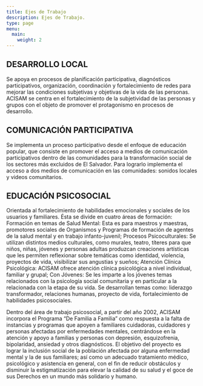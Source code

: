 ```yaml
---
title: Ejes de Trabajo
description: Ejes de Trabajo.
type: page
menu:
  main:
    weight: 2
---
```

## DESARROLLO LOCAL

Se apoya en procesos de planificación participativa, diagnósticos participativos, organización, coordinación y fortalecimiento de redes para mejorar las condiciones subjetivas y objetivas de la vida de las personas. ACISAM se centra en el fortalecimiento de la subjetividad de las personas y grupos con el objeto de promover el protagonismo en procesos de desarrollo. 

## COMUNICACIÓN PARTICIPATIVA

Se implementa un proceso participativo desde el enfoque de educación popular, que consiste en promover el acceso a medios de comunicación participativos dentro de las comunidades para la transformación social de los sectores más excluidos de El Salvador. Para lograrlo implementa el acceso a dos medios de comunicación en las comunidades: sonidos locales y videos comunitarios.

## EDUCACIÓN PSICOSOCIAL 

Orientada al fortalecimiento de habilidades emocionales y sociales de los usuarios y familiares. Ésta se divide en cuatro áreas de formación: Formación en temas de Salud Mental: Esta es para maestros y maestras, promotores sociales de Organismos y Programas de formación de agentes de la salud mental y en trabajo infanto-juvenil; Procesos Psicoculturales: Se utilizan distintos medios culturales, como murales, teatro, títeres para que niños, niñas, jóvenes y personas adultas produzcan creaciones artísticas que les permiten reflexionar sobre temáticas como identidad, violencia, proyectos de vida, visibilizar sus angustias y sueños; Atención Clínica Psicológica: ACISAM ofrece atención clínica psicológica a nivel individual, familiar y grupal; Con Jóvenes: Se les imparte a los jóvenes temas relacionados con la psicología social comunitaria y en particular a la relacionada con la etapa de su vida. Se desarrollan temas como: liderazgo transformador, relaciones humanas, proyecto de vida, fortalecimiento de habilidades psicosociales. 

Dentro del área de trabajo psicosocial, a partir del año 2002, ACISAM incorpora el Programa “De Familia a Familia” como respuesta a la falta de instancias y programas que apoyen a familiares cuidadoras, cuidadores y personas afectadas por enfermedades mentales, centrándose en la atención y apoyo a familias y personas con depresión, esquizofrenia, bipolaridad, ansiedad y otros diagnósticos. El objetivo del proyecto es lograr la inclusión social de la población afectada por alguna enfermedad mental y la de sus familiares; así como un adecuado tratamiento médico, psicológico y asistencia en general, con el fin de reducir obstáculos y disminuir la estigmatización para elevar la calidad de su salud y el goce de sus Derechos en un mundo más solidario y humano.
